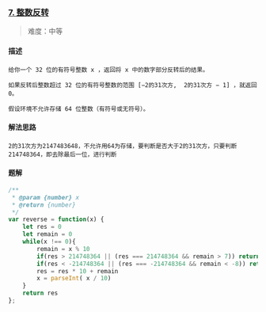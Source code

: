 ### [7. 整数反转](https://leetcode.cn/problems/reverse-integer/)

> 难度：中等

#### 描述
```
给你一个 32 位的有符号整数 x ，返回将 x 中的数字部分反转后的结果。

如果反转后整数超过 32 位的有符号整数的范围 [−2的31次方,  2的31次方 − 1] ，就返回 0。

假设环境不允许存储 64 位整数（有符号或无符号）。

```

#### 解法思路
```
2的31次方为2147483648，不允许用64为存储，要判断是否大于2的31次方，只要判断214748364，即去除最后一位，进行判断
```

#### 题解

```JavaScript
/**
 * @param {number} x
 * @return {number}
 */
var reverse = function(x) {
    let res = 0
    let remain = 0
    while(x !== 0){
        remain = x % 10
        if(res > 214748364 || (res === 214748364 && remain > 7)) return 0
        if(res < -214748364 || (res === -214748364 && remain < -8)) return 0
        res = res * 10 + remain
        x = parseInt( x / 10)
    }
    return res
};
```